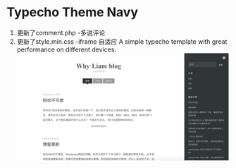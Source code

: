 # Typecho Theme Navy

1. 更新了comment.php -多说评论
2. 更新了style.min.css -iframe 自适应
A simple typecho template with great performance on different devices.
![Typecho-Navy](./screenshot.png)
